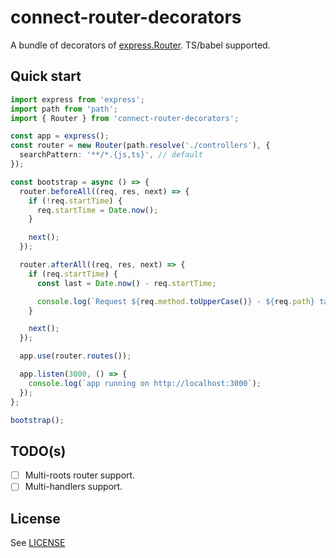 # connect-router-decorators

A bundle of decorators of [express.Router](https://expressjs.com/en/4x/api.html#router). TS/babel supported.

## Quick start

```ts
import express from 'express';
import path from 'path';
import { Router } from 'connect-router-decorators';

const app = express();
const router = new Router(path.resolve('./controllers'), {
  searchPattern: '**/*.{js,ts}', // default
});

const bootstrap = async () => {
  router.beforeAll((req, res, next) => {
    if (!req.startTime) {
      req.startTime = Date.now();
    }

    next();
  });

  router.afterAll((req, res, next) => {
    if (req.startTime) {
      const last = Date.now() - req.startTime;

      console.log(`Request ${req.method.toUpperCase()} - ${req.path} take ${last}ms.`);
    }

    next();
  });

  app.use(router.routes());

  app.listen(3000, () => {
    console.log(`app running on http://localhost:3000`);
  });
};

bootstrap();
```

## TODO(s)

- [ ] Multi-roots router support.
- [ ] Multi-handlers support.

## License

See [LICENSE](LICENSE)

